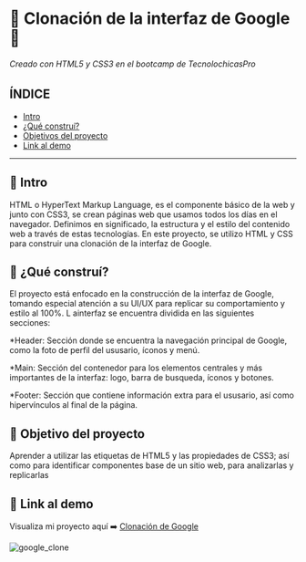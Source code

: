 # :gem: Clonación de la interfaz de Google :gem:
###### Creado con HTML5 y CSS3 en el bootcamp de TecnolochicasPro

## ÍNDICE
* [Intro](https://github.com/marianamejiar/Google-Clone/blob/main/README.md#penguin-intro)
* [¿Qué construí?](https://github.com/marianamejiar/Google-Clone/blob/main/README.md#tulip-qu%C3%A9-constru%C3%AD)
* [Objetivos del proyecto](https://github.com/marianamejiar/Google-Clone/blob/main/README.md#honeybee-objetivo-del-proyecto)
* [Link al demo](https://github.com/marianamejiar/Google-Clone/blob/main/README.md#cherry_blossom-link-al-demo)

***

## :penguin: Intro
HTML o HyperText Markup Language, es el componente básico de la web y junto con CSS3, se crean páginas web que usamos todos los días en el navegador. Definimos en significado, la estructura y el estilo del contenido web a través de estas tecnologías.
En este proyecto, se utilizo HTML y CSS para construir una clonación de la interfaz de Google.

## :tulip: ¿Qué construí?
El proyecto está enfocado en la construcción de la interfaz de Google, tomando especial atención a su UI/UX para replicar su comportamiento y estilo al 100%. L ainterfaz se encuentra dividida en las siguientes secciones:

*Header: Sección donde se encuentra la navegación principal de Google, como la foto de perfil del ususario, íconos y menú.

*Main: Sección del contenedor para los elementos centrales y más importantes de la interfaz: logo, barra de busqueda, íconos y botones.

*Footer: Sección que contiene información extra para el ususario, así como hipervínculos al final de la página.

## :honeybee: Objetivo del proyecto
Aprender a utilizar las etiquetas de HTML5 y las propiedades de CSS3; así como para identificar componentes base de un sitio web, para analizarlas y replicarlas

## :cherry_blossom: Link al demo
Visualiza mi proyecto aquí :arrow_right: [Clonación de Google](https://marianamejiar.github.io/Google-Clone/)

![google_clone](https://user-images.githubusercontent.com/131834557/235233629-348abe0d-6873-4389-a2b9-1889aa2c306a.png)
